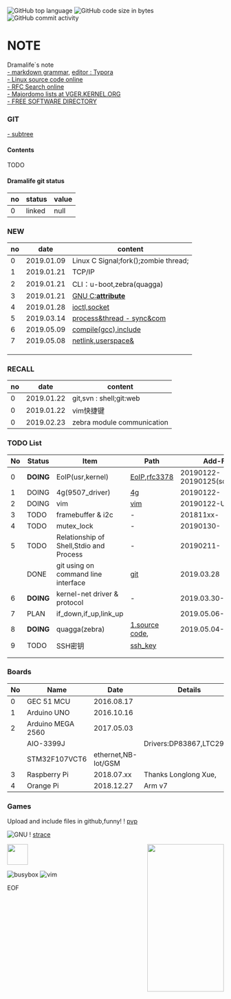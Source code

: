 ![GitHub top language](https://img.shields.io/github/languages/top/Dramalife/note.svg?color=green&logo=Linux&logoColor=black)
![GitHub code size in bytes](https://img.shields.io/github/languages/code-size/Dramalife/note.svg?color=blue)
![GitHub commit activity](https://img.shields.io/github/commit-activity/w/Dramalife/note.svg)


# NOTE
Dramalife\`s note  
[- markdown grammar](/tools_coding/markdown.md), [editor : Typora](https://typora.io/)  
[- Linux source code online](https://elixir.bootlin.com/linux/latest/source)  
[- RFC Search online](https://www.rfc-editor.org/search/rfc_search.php)  
[- Majordomo lists at VGER.KERNEL.ORG](http://vger.kernel.org/vger-lists.html)  
[- FREE SOFTWARE DIRECTORY](https://directory.fsf.org/wiki/GNU)

### GIT  
[- subtree](https://help.github.com/en/articles/about-git-subtree-merges#adding-a-new-repository-as-a-subtree)  



#### Contents
TODO

#### Dramalife git status
|no|status|value|
|--|--|--|
|0|linked|null|

### NEW
|no|date|content|
|--|--|--|
|0|2019.01.09|Linux C Signal;fork();zombie thread;|
|1|2019.01.21|TCP/IP|
|2|2019.01.21|CLI：u-boot,zebra\(quagga\)|
|3|2019.01.21|[GNU C:__attribute__](/81-kernel_programming/gnu_c/)|
|4|2019.01.28|[ioctl,socket](/81-kernel_programming/network/socket/)|
|5|2019.03.14|[process&thread \- sync&com](/coding_thread)|
|6|2019.05.09|[compile(gcc),include](/80-userspace_programming/gcc)|
|7|2019.05.08|[netlink,userspace&](/80-userspace_programming/netlink)|
| | | |
| | | |
| | | |

### RECALL
|no|date|content|
|--|--|--|
|0|2019.01.22|git,svn : shell;git:web|
|0|2019.01.22|vim快捷键|
|0|2019.02.23|zebra module communication|

### TODO List
|No|Status|Item|Path|Add-Finish|
|--|--|--|--|--|
|0|**DOING**|EoIP(usr,kernel)|[EoIP](/81-kernel_programming/network/ip_protocal/eoip/),[rfc3378](/50-books/rfc_ref/rfc3378.txt)|20190122-20190125(socket_ioctl)-|
|1|DOING|4g(9507_driver)|[4g](/81-kernel_programming/network/4g_cell)|20190122-|
|2|DOING|vim|[vim](/tools_coding/vim)|20190122-Updating-|
|3|TODO|framebuffer & i2c| - |201811xx-|
|4|TODO|mutex_lock| - |20190130-|
|5|TODO|Relationship of Shell,Stdio and Process| - |20190211-|
| |DONE|git using on command line interface|[git](/tools/coding/git/)|2019.03.28|
|6|**DOING**|kernel-net driver & protocol| - |2019.03.30-|
|7|PLAN|if_down,if_up,link_up| |2019.05.06- |
|8|**DOING**|quagga(zebra)|[1.source code](/tools/quagga-1.2.4), |2019.05.04- |
|9|TODO|SSH密钥| [ssh_key](/tools/ssh_key.md)| |
| | | | | |
| | | | | |

### Boards
|No|Name|Date|Details|
|--|--|--|--|
|0|GEC 51 MCU|2016.08.17||
|1|Arduino UNO|2016.10.16||
|2|Arduino MEGA 2560|2017.05.03||
| |AIO-3399J| |Drivers:DP83867,LTC2941,|
| |STM32F107VCT6|ethernet,NB-Iot/GSM|
|3|Raspberry Pi |2018.07.xx|Thanks Longlong Xue,|
|4|Orange Pi |2018.12.27|Arm v7|

### Games  

Upload and include files in github,funny!
! [pvp](/marddown_source/image/pic_dramalife_game_pvp.jpg "wzry")  

![GNU](http://www.gnu.org/graphics/heckert_gnu.transp.small.png)
! [strace](https://strace.io/Straus.png)
  
<img src="https://strace.io/Straus.png" width = "178" height = "343" div align=right />  
<img src="https://github.com/favicon.ico" width="48">  
                                                    
![busybox](https://busybox.net/images/busybox1.png)
![vim](https://www.vim.org/images/vim_header.gif)



EOF
